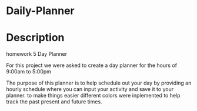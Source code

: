 # Daily-Planner

# Description
homework 5 Day Planner

For this project we were asked to create a day planner for the hours of 9:00am to 5:00pm

The purpose of this planner is to help schedule out your day by providing an hourly schedule where you can input your activity and save it to your planner. 
to make things easier different colors were inplemented to help track the past present and future times.




